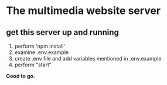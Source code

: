 # The multimedia website server

## get this server up and running
1. perform 'npm install'
2. examine .env.example
3. create .env file and add variables mentioned in .env.example
4. perform "start"

**Good to go.**
